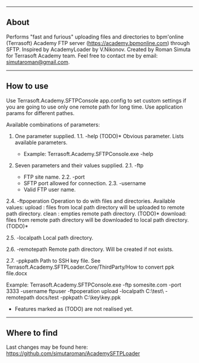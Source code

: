 ---------------
About
---------------

Performs "fast and furious" uploading files and directories to bpm'online (Terrasoft) Academy FTP server (https://academy.bpmonline.com) through SFTP.
Inspired by AcademyLoader by V.Nikonov.
Created by Roman Simuta for Terrasoft Academy team.
Feel free to contact me by email: simutaroman@gmail.com.

---------------
How to use
---------------

Use Terrasoft.Academy.SFTPConsole app.config to set custom settings if you are going to use only one remote path for long time. 
Use application params for different pathes.

Available combinations of parameters:

1. One parameter supplied.
  1.1. -help (TODO)* Obvious parameter. Lists available parameters.
    * Example: Terrasoft.Academy.SFTPConsole.exe -help

2. Seven parameters and their values supplied.
  2.1. -ftp
    * FTP site name.
  2.2. -port
    * SFTP port allowed for connection.
  2.3. -username
    * Valid FTP user name.

2.4. -ftpoperation
	Operation to do with files and directories. Available values:
	upload : files from local path directory will be uploaded to remote path directory.
	clean : empties remote path directory. (TODO)*
	download: files from remote path directory will be downloaded to local path directory.(TODO)*

2.5. -localpath
	Local path directory.

2.6. -remotepath
	Remote path directory. Will be created if not exists.

2.7. -ppkpath
	Path to SSH key file. See Terrasoft.Academy.SFTPLoader.Core/ThirdParty/How to convert ppk file.docx

Example:
	Terrasoft.Academy.SFTPConsole.exe -ftp somesite.com -port 3333 -username ftpuser -ftpoperation upload -localpath C:\test\ -remotepath docs/test -ppkpath C:\key\key.ppk


* Features marked as (TODO) are not realised yet.


---------------
Where to find
---------------
Last changes may be found here: https://github.com/simutaroman/AcademySFTPLoader


